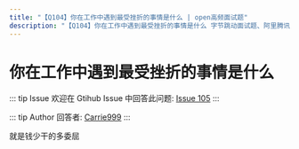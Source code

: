 ```yaml
---
title: "【Q104】你在工作中遇到最受挫折的事情是什么 | open高频面试题"
description: "【Q104】你在工作中遇到最受挫折的事情是什么 字节跳动面试题、阿里腾讯面试题、美团小米面试题。"
---
```


# 你在工作中遇到最受挫折的事情是什么

::: tip Issue
欢迎在 Gtihub Issue 中回答此问题: [Issue 105](https://github.com/shfshanyue/Daily-Question/issues/105)
:::

::: tip Author
回答者: [Carrie999](https://github.com/Carrie999)
:::

就是钱少干的多委屈
